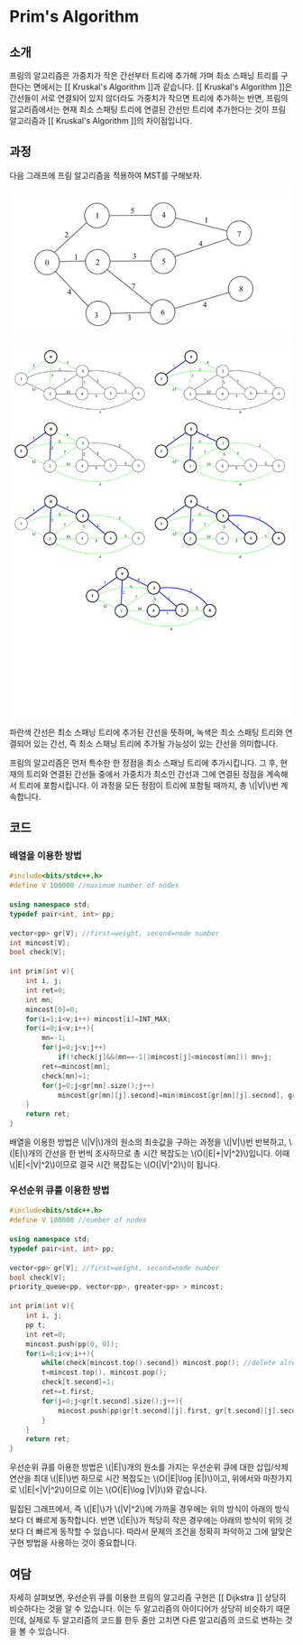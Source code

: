 # Prim's Algorithm

## 소개

프림의 알고리즘은 가중치가 작은 간선부터 트리에 추가해 가며 최소 스패닝 트리를 구한다는 면에서는 [[ Kruskal's Algorithm ]]과 같습니다.
[[ Kruskal's Algorithm ]]은 간선들이 서로 연결되어 있지 않더라도 가중치가 작으면 트리에 추가하는 반면, 프림의 알고리즘에서는 현재 최소 스패팅 트리에 연결된 간선만 트리에 추가한다는 것이 프림 알고리즘과 [[ Kruskal's Algorithm ]]의 차이점입니다.

## 과정

다음 그래프에 프림 알고리즘을 적용하여 MST를 구해보자.

<img src="./prim-algorithm/prim1.png" width = 500 >

<img src="./prim-algorithm/prim2.svg" width = 500 >

파란색 간선은 최소 스패닝 트리에 추가된 간선을 뜻하며, 녹색은 최소 스패팅 트리와 연결되어 있는 간선, 즉 최소 스패닝 트리에 추가될 가능성이 있는 간선을 의미합니다.

프림의 알고리즘은 먼저 특수한 한 정점을 최소 스패닝 트리에 추가시킵니다. 그 후, 현재의 트리와 연결된 간선들 중에서 가중치가 최소인 간선과 그에 연결된 정점을 계속해서 트리에 포함시킵니다. 이 과정을 모든 정점이 트리에 포함될 때까지, 총 \\(|V|\\)번 계속합니다.

## 코드

### 배열을 이용한 방법

``` c++
#include<bits/stdc++.h>
#define V 100000 //maximum number of nodes

using namespace std;
typedef pair<int, int> pp;

vector<pp> gr[V]; //first=weight, second=node number
int mincost[V];
bool check[V];

int prim(int v){
	int i, j;
	int ret=0;
	int mn;
	mincost[0]=0;
	for(i=1;i<v;i++) mincost[i]=INT_MAX;
	for(i=0;i<v;i++){
		mn=-1;
		for(j=0;j<v;j++)
			if(!check[j]&&(mn==-1||mincost[j]<mincost[mn])) mn=j;
		ret+=mincost[mn];
		check[mn]=1;
		for(j=0;j<gr[mn].size();j++)
			mincost[gr[mn][j].second]=min(mincost[gr[mn][j].second], gr[mn][j].first);
	}
	return ret;
}
```

배열을 이용한 방법은 \\(|V|\\)개의 원소의 최솟값을 구하는 과정을 \\(|V|\\)번 반복하고, \\(|E|\\)개의 간선을 한 번씩 조사하므로 총 시간 복잡도는 \\(O(|E|+|V|^2)\\)입니다. 이때 \\(|E|<|V|^2\\)이므로 결국 시간 복잡도는 \\(O(|V|^2)\\)이 됩니다.

### 우선순위 큐를 이용한 방법

``` c++
#include<bits/stdc++.h>
#define V 100000 //number of nodes

using namespace std;
typedef pair<int, int> pp;

vector<pp> gr[V]; //first=weight, second=node number
bool check[V];
priority_queue<pp, vector<pp>, greater<pp> > mincost;

int prim(int v){
	int i, j;
	pp t;
	int ret=0;
	mincost.push(pp(0, 0));
	for(i=0;i<v;i++){
		while(check[mincost.top().second]) mincost.pop(); //delete already visited nodes
		t=mincost.top(), mincost.pop();
		check[t.second]=1;
		ret+=t.first;
		for(j=0;j<gr[t.second].size();j++){
			mincost.push(pp(gr[t.second][j].first, gr[t.second][j].second));
		}
	}
	return ret;
}
```

우선순위 큐를 이용한 방법은 \\(|E|\\)개의 원소를 가지는 우선순위 큐에 대한 삽입/삭제 연산을 최대 \\(|E|\\)번 하므로 시간 복잡도는 \\(O(|E|\log |E|)\\)이고, 위에서와 마찬가지로 \\(|E|<|V|^2\\)이므로 이는 \\(O(|E|\log |V|)\\)와 같습니다.

밀집된 그래프에서, 즉 \\(|E|\\)가 \\(|V|^2\\)에 가까울 경우에는 위의 방식이 아래의 방식보다 더 빠르게 동작합니다. 반면 \\(|E|\\)가 적당히 작은 경우에는 아래의 방식이 위의 것보다 더 빠르게 동작할 수 있습니다. 따라서 문제의 조건을 정확히 파악하고 그에 알맞은 구현 방법을 사용하는 것이 중요합니다.

## 여담

자세히 살펴보면, 우선순위 큐를 이용한 프림의 알고리즘 구현은 [[ Dijkstra ]] 상당히 비슷하다는 것을 알 수 있습니다. 이는 두 알고리즘의 아이디어가 상당히 비슷하기 때문인데, 실제로 두 알고리즘의 코드를 한두 줄만 고치면 다른 알고리즘의 코드로 변하는 것을 볼 수 있습니다.
